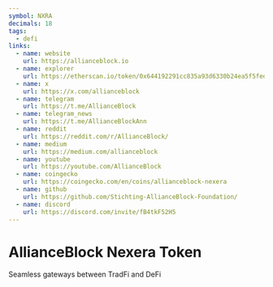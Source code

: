 ```yaml
---
symbol: NXRA
decimals: 18
tags:
  - defi
links:
  - name: website
    url: https://allianceblock.io
  - name: explorer
    url: https://etherscan.io/token/0x644192291cc835a93d6330b24ea5f5fedd0eef9e
  - name: x
    url: https://x.com/allianceblock
  - name: telegram
    url: https://t.me/AllianceBlock
  - name: telegram_news
    url: https://t.me/AllianceBlockAnn
  - name: reddit
    url: https://reddit.com/r/AllianceBlock/
  - name: medium
    url: https://medium.com/allianceblock
  - name: youtube
    url: https://youtube.com/AllianceBlock
  - name: coingecko
    url: https://coingecko.com/en/coins/allianceblock-nexera
  - name: github
    url: https://github.com/Stichting-AllianceBlock-Foundation/
  - name: discord
    url: https://discord.com/invite/fB4tkF52H5
---
```


# AllianceBlock Nexera Token

Seamless gateways between TradFi and DeFi
